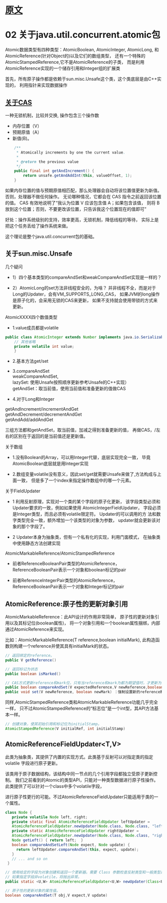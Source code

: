 
# [原文](https://www.cnblogs.com/wanly3643/p/2829119.html)

# 02 关于java.util.concurrent.atomic包

Atomic数据类型有四种类型：AtomicBoolean, AtomicInteger, AtomicLong, 
和AtomicReference(针对Object的)以及它们的数组类型，
还有一个特殊的AtomicStampedReference,它不是AtomicReference的子类，
而是利用AtomicReference实现的一个储存引用和Integer组的扩展类
 
首先，所有原子操作都是依赖于sun.misc.Unsafe这个类，这个类底层是由C++实现的，
利用指针来实现数据操作
 
## [关于CAS](../01、多线程并发知识点.md)
一种无锁机制，比较并交换, 操作包含三个操作数 
- 内存位置（V）
- 预期原值（A）
- 新值(B)。

```java
    /**
     * Atomically increments by one the current value.
     *
     * @return the previous value
     */
    public final int getAndIncrement() {
        return unsafe.getAndAddInt(this, valueOffset, 1);
    }
```

如果内存位置的值与预期原值相匹配，那么处理器会自动将该位置值更新为新值。
否则，处理器不做任何操作。
无论哪种情况，它都会在 CAS 指令之前返回该位置的值。
CAS 有效地说明了“我认为位置 V 应该包含值 A；如果包含该值，
则将 B 放到这个位置；否则，不要更改该位置，只告诉我这个位置现在的值即可”
 
好处：操作系统级别的支持，效率更高，无锁机制，降低线程的等待，
实际上是把这个任务丢给了操作系统来做。
 
这个理论是整个java.util.concurrent包的基础。
 
## 关于sun.misc.Unsafe
 
几个疑问

- 1）四个基本类型的compareAndSet和weakCompareAndSet实现是一样的？

- 2）AtomicLong的set方法非线程安全的，为啥？
并非线程不全，而是对于Long的Updater，会有VM_SUPPORTS_LONG_CAS，
如果JVM的long操作是原子化的，会采用无锁的CAS来更新，
如果不支持就会使用带锁的方式来更新。
 
AtomicXXXX四个数值类型

- 1.value成员都是volatile
```java
public class AtomicInteger extends Number implements java.io.Serializable {
    // 其他省略
    private volatile int value;
    }
```

- 2.基本方法get/set

- 3.compareAndSet \
    weakCompareAndSet, \
    lazySet: 使用Unsafe按照顺序更新参考Unsafe的C++实现）\
    getAndSet：取当前值，使用当前值和准备更新的值做CAS
    
- 4.对于Long和Integer

getAndIncrement/incrementAndGet \
getAndDecrement/decrementAndGet \
getAndAdd/addAndGet

三组方法都和getAndSet，取当前值，加减之得到准备更新的值，
再做CAS，/左右的区别在于返回的是当前值还是更新值。
 
关于数组

- 1.没有Boolean的Array，可以用Integer代替，底层实现完全一致，
毕竟AtomicBoolean底层就是用Integer实现

- 2.数组变量volatile没有意义，因此set/get就需要Unsafe来做了,方法构成与上面一致，
但是多了一个index来指定操作数组中的哪一个元素。
 
关于FieldUpdater

- 1 利用反射原理，实现对一个类的某个字段的原子化更新，
该字段类型必须和Updater要求的一致，例如如果使用 AtomicIntegerFieldUpdater，
字段必须是Integer类型，而且必须有volatile限定符。
Updater的可以调用的方 法和数字类型完全一致，额外增加一个该类型的对象为参数，
updater就会更新该对象的那个字段了。

- 2 Updater本身为抽象类，但有一个私有化的实现，利用门面模式，
在抽象类中使用静态方法创建实现
 
AtomicMarkableReference/AtomicStampedReference

- 前者ReferenceBooleanPair类型的AtomicReference，
ReferenceBooleanPair表示一个对象和boolean标记的pair

- 前者ReferenceIntegerPair类型的AtomicReference，
ReferenceBooleanPair表示一个对象和Integer标记的pair


## AtomicReference:原子性的更新对象引用


AtomicMarkableReference：此API设计的作用非常简单，
原子性的更新对象引用以及其标记位(boolean属性)，
将一个对象引用和一个boolean属性捆绑，内部通过AtomicReference来实现。

比如：AtomicMarkableReference(T reference,boolean initialMark),
此构造函数则构建一个reference并使其具有initialMark的状态。

```java
// 返回绑定的reference。
public V getReference() 

// 返回标记为状态
public boolean isMarked()

// CAS方式更新reference和mark位，只有当reference和mark为都为期望值时，才更新为新值。
public boolean compareAndSet(V expectedReference,V newReference,boolean expectedMark,boolean newMark)
public void set(V newReference, boolean newMark) ：强制设置新的reference和mark位。
```

同样,AtomicStampedReference类和AtomicMarkableReference功能几乎完全一样，
只不过AtomicStampedReference的“标志位”是一个int型，其API方法基本一样。

```java
// 创建对象，使其初始引用和标记位为initialStamp。
AtomicStampedReference(V initialRef, int initialStamp)
```


## AtomicReferenceFieldUpdater<T,V>

此类为抽象类，其提供了内置的实现方式。此类基于反射可以对指定类的指定 volatile 字段进行原子更新。

该类用于原子数据结构，该结构中同一节点的几个引用字段都独立受原子更新控制。
我们之前看到的Atomic的类型API，只能对一种类型数据进行原子性操作。
此类提供了可以针对一个class中多个volatile字段，

进行原子性更行的可能。不过AtomicReferenceFieldUpdater只能适用于类的一个属性。

```java
class Node {  
   private volatile Node left, right;  
   private static final AtomicReferenceFieldUpdater leftUpdater =  
   AtomicReferenceFieldUpdater.newUpdater(Node.class, Node.class, "left");  
   private static AtomicReferenceFieldUpdater rightUpdater =  
   AtomicReferenceFieldUpdater.newUpdater(Node.class, Node.class, "right");  
   Node getLeft() { return left;  }  
   boolean compareAndSetLeft(Node expect, Node update) {  
     return leftUpdater.compareAndSet(this, expect, update);  
   }  
   // ... and so on  
 } 
```

```java
// 使用给定的字段为对象创建和返回一个更新器。需要 Class 参数检查反射类型和一般类型是否匹配。
// 如果指定字段非volatile，将抛出异常。
public static <U,W> AtomicReferenceFieldUpdater<U,W> newUpdater(Class<U> tclass,Class<W> vclass,String fieldName)

```

```java
// 原子性的更新对象的属性值。
boolean compareAndSet(T obj,V expect,V update)
```




